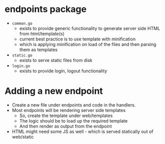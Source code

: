 endpoints package
=================

* `common.go`
    * exists to provide generic functionality to generate server side HTML from html/template(s)
    * current best practice is to use template with minification
    * which is applying minification on load of the files and then parsing them as templates
* `static.go`
    * exists to serve static files from disk
* `login.go`
    * exists to provide login, logout functionality


Adding a new endpoint
=====================

* Create a new file under endpoints and code in the handlers.
* Most endpoints will be rendering server side templates
    * So, create the template under web/templates
    * The logic should be to load up the required template
    * And then render as output from the endpoint
* HTML might need some JS as well - which is served statically out of web/static